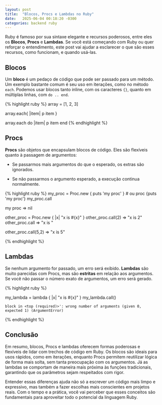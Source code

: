 ```yaml
---
layout: post
title:  "Blocos, Procs e Lambdas no Ruby"
date:   2025-06-04 00:18:20 -0300
categories: backend ruby
---
```



Ruby é famoso por sua sintaxe elegante e recursos poderosos, entre eles os **Blocos**, **Procs** e **Lambdas**. Se você está começando com Ruby ou quer reforçar o entendimento, este post vai ajudar a esclarecer o que são esses recursos, como funcionam, e quando usá-las.

## Blocos
Um **bloco** é um pedaço de código que pode ser passado para um método. Um exemplo bastante comum é seu uso em iterações, como no método `each`. Podemos usar blocos tanto inline, com os caracteres `{}`, quanto em múltiplas linhas, com `do .. end`.

{% highlight ruby %}
array = [1, 2, 3]

array.each{ |item| p item }

array.each do |item|
  p item
end
{% endhighlight %}

## Procs

**Procs** são objetos que encapsulam blocos de código. Eles são flexíveis quanto à passagem de argumentos:

- Se passarmos mais argumentos do que o esperado, os extras são ignorados.
    
- Se não passarmos o argumento esperado, a execução continua normalmente.


{% highlight ruby %}
my_proc = Proc.new { puts 'my proc' } # ou proc {puts 'my proc'}
my_proc.call

my proc
=> nil


other_proc = Proc.new { |x| "x is #{x}"  }
other_proc.call(2)
=> "x is 2"
other_proc.call
=> "x is "

other_proc.call(5,2)
=> "x is 5"

{% endhighlight %}


## Lambdas

Se nenhum argumento for passado, um erro será exibido.
**Lambdas** são muito parecidas com Procs, mas são **estritas** em relação aos argumentos. Se você não passar o número exato de argumentos, um erro será gerado. 


{% highlight ruby %}

my_lambda = lambda { |x| "x is #{x}" }
my_lambda.call()

 `block in <top (required)>': wrong number of arguments (given 0, expected 1) (ArgumentError)`

{% endhighlight %}

## Conclusão

Em resumo, blocos, Procs e lambdas oferecem formas poderosas e flexíveis de lidar com trechos de código em Ruby. Os blocos são ideais para usos rápidos, como em iterações, enquanto Procs permitem reutilizar lógica de forma mais solta, sem tanta preocupação com os argumentos. Já as lambdas se comportam de maneira mais próxima às funções tradicionais, garantindo que os parâmetros sejam respeitados com rigor.

Entender essas diferenças ajuda não só a escrever um código mais limpo e expressivo, mas também a fazer escolhas mais conscientes em projetos reais. Com o tempo e a prática, você vai perceber que esses conceitos são fundamentais para aproveitar todo o potencial da linguagem Ruby.
